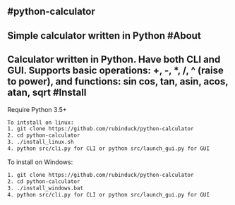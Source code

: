  #python-calculator
------------------
Simple calculator written in Python
 #About
------
Calculator written in Python. Have both CLI and GUI.
Supports basic operations: +, -, *, /, ^ (raise to power), and functions: sin cos, tan, asin, acos, atan, sqrt
 #Install
--------
Require Python 3.5+


```sh
To intstall on linux:
1. git clone https://github.com/rubinduck/python-calculator
2. cd python-calculator
3. ./install_linux.sh
4. python src/cli.py for CLI or python src/launch_gui.py for GUI
```
 
To install on Windows:
```sh
1. git clone https://github.com/rubinduck/python-calculator
2. cd python-calculator
3. ./install_windows.bat
4. python src/cli.py for CLI or python src/launch_gui.py for GUI
```

